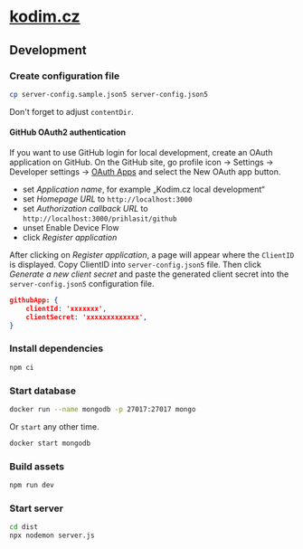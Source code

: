 # [kodim.cz](https://kodim.cz/)

## Development

### Create configuration file

```sh
cp server-config.sample.json5 server-config.json5
```

Don't forget to adjust `contentDir`.

#### GitHub OAuth2 authentication

If you want to use GitHub login for local development, create an OAuth application on GitHub.
On the GitHub site, go profile icon → Settings → Developer settings → [OAuth Apps](https://github.com/settings/developers) and select the New OAuth app button.
* set *Application name*, for example „Kodim.cz local development“
* set *Homepage URL* to `http://localhost:3000`
* set *Authorization callback URL* to `http://localhost:3000/prihlasit/github`
* unset Enable Device Flow
* click *Register application*

After clicking on *Register application*, a page will appear where the `ClientID` is displayed.
Copy ClientID into `server-config.json5` file.
Then click *Generate a new client secret* and paste the generated client secret into the `server-config.json5` configuration file.

```json
githubApp: {
    clientId: 'xxxxxxx',
    clientSecret: 'xxxxxxxxxxxxx',
}
```

### Install dependencies

```sh
npm ci
```

### Start database

```sh
docker run --name mongodb -p 27017:27017 mongo
```

Or `start` any other time.

```sh
docker start mongodb
```

### Build assets

```sh
npm run dev
```

### Start server

```sh
cd dist
npx nodemon server.js
```
